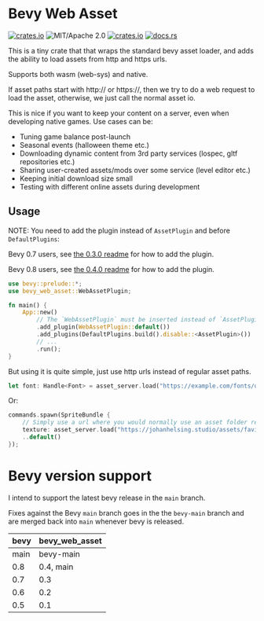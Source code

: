 # Bevy Web Asset

[![crates.io](https://img.shields.io/crates/v/bevy_web_asset.svg)](https://crates.io/crates/bevy_web_asset)
![MIT/Apache 2.0](https://img.shields.io/badge/license-MIT%2FApache-blue.svg)
[![crates.io](https://img.shields.io/crates/d/bevy_web_asset.svg)](https://crates.io/crates/bevy_web_asset)
[![docs.rs](https://img.shields.io/docsrs/bevy_web_asset)](https://docs.rs/bevy_web_asset)

This is a tiny crate that that wraps the standard bevy asset loader, and adds
the ability to load assets from http and https urls.

Supports both wasm (web-sys) and native.

If asset paths start with http:// or https://, then we try to do a web request
to load the asset, otherwise, we just call the normal asset io.

This is nice if you want to keep your content on a server, even when developing
native games. Use cases can be:

- Tuning game balance post-launch
- Seasonal events (halloween theme etc.)
- Downloading dynamic content from 3rd party services (lospec, gltf repositories etc.)
- Sharing user-created assets/mods over some service (level editor etc.)
- Keeping initial download size small
- Testing with different online assets during development

## Usage

NOTE: You need to add the plugin instead of `AssetPlugin` and before `DefaultPlugins`:

Bevy 0.7 users, see [the 0.3.0 readme](https://github.com/johanhelsing/bevy_web_asset/tree/v0.3.0) for how to add the plugin.

Bevy 0.8 users, see [the 0.4.0 readme](https://github.com/johanhelsing/bevy_web_asset/tree/v0.4.0) for how to add the plugin.

```rust no_run
use bevy::prelude::*;
use bevy_web_asset::WebAssetPlugin;

fn main() {
    App::new()
        // The `WebAssetPlugin` must be inserted instead of `AssetPlugin` and before `DefaultPlugins`
        .add_plugin(WebAssetPlugin::default())
        .add_plugins(DefaultPlugins.build().disable::<AssetPlugin>())
        // ...
        .run();
}
```

But using it is quite simple, just use http urls instead of regular asset paths.

```rust ignore
let font: Handle<Font> = asset_server.load("https://example.com/fonts/quicksand-light.ttf");
```

Or:

```rust ignore
commands.spawn(SpriteBundle {
    // Simply use a url where you would normally use an asset folder relative path
    texture: asset_server.load("https://johanhelsing.studio/assets/favicon.png"),
    ..default()
});
```

# Bevy version support

I intend to support the latest bevy release in the `main` branch.

Fixes against the Bevy `main` branch goes in the the `bevy-main` branch and are
merged back into `main` whenever bevy is released.

|bevy|bevy_web_asset|
|---|---|
|main|bevy-main|
|0.8|0.4, main|
|0.7|0.3|
|0.6|0.2|
|0.5|0.1|
